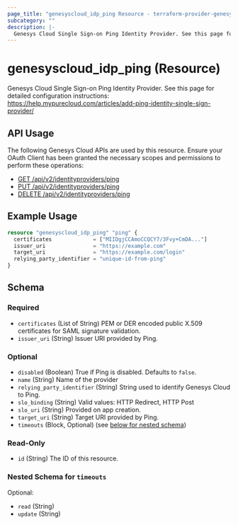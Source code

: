 ```yaml
---
page_title: "genesyscloud_idp_ping Resource - terraform-provider-genesyscloud"
subcategory: ""
description: |-
  Genesys Cloud Single Sign-on Ping Identity Provider. See this page for detailed configuration instructions: https://help.mypurecloud.com/articles/add-ping-identity-single-sign-provider/
---
```

# genesyscloud_idp_ping (Resource)

Genesys Cloud Single Sign-on Ping Identity Provider. See this page for detailed configuration instructions: https://help.mypurecloud.com/articles/add-ping-identity-single-sign-provider/

## API Usage
The following Genesys Cloud APIs are used by this resource. Ensure your OAuth Client has been granted the necessary scopes and permissions to perform these operations:

* [GET /api/v2/identityproviders/ping](https://developer.mypurecloud.com/api/rest/v2/identityprovider/#get-api-v2-identityproviders-ping)
* [PUT /api/v2/identityproviders/ping](https://developer.mypurecloud.com/api/rest/v2/identityprovider/#put-api-v2-identityproviders-ping)
* [DELETE /api/v2/identityproviders/ping](https://developer.mypurecloud.com/api/rest/v2/identityprovider/#delete-api-v2-identityproviders-ping)

## Example Usage

```terraform
resource "genesyscloud_idp_ping" "ping" {
  certificates             = ["MIIDgjCCAmoCCQCY7/3Fvy+CmDA..."]
  issuer_uri               = "https://example.com"
  target_uri               = "https://example.com/login"
  relying_party_identifier = "unique-id-from-ping"
}
```

<!-- schema generated by tfplugindocs -->
## Schema

### Required

- `certificates` (List of String) PEM or DER encoded public X.509 certificates for SAML signature validation.
- `issuer_uri` (String) Issuer URI provided by Ping.

### Optional

- `disabled` (Boolean) True if Ping is disabled. Defaults to `false`.
- `name` (String) Name of the provider
- `relying_party_identifier` (String) String used to identify Genesys Cloud to Ping.
- `slo_binding` (String) Valid values: HTTP Redirect, HTTP Post
- `slo_uri` (String) Provided on app creation.
- `target_uri` (String) Target URI provided by Ping.
- `timeouts` (Block, Optional) (see [below for nested schema](#nestedblock--timeouts))

### Read-Only

- `id` (String) The ID of this resource.

<a id="nestedblock--timeouts"></a>
### Nested Schema for `timeouts`

Optional:

- `read` (String)
- `update` (String)

